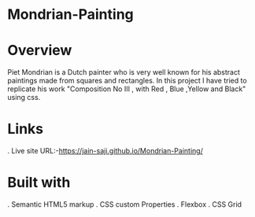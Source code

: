 # Mondrian-Painting

# Overview
Piet Mondrian is a Dutch painter who is very well known for his abstract paintings made from squares and rectangles. In this project I have tried to replicate his work "Composition No III , with Red , Blue ,Yellow and Black" using css.
# Links
  . Live site URL:-https://jain-saji.github.io/Mondrian-Painting/
# Built with
  . Semantic HTML5 markup
  . CSS custom Properties
  . Flexbox
  . CSS Grid
  


